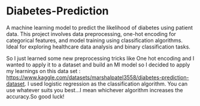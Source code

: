 # Diabetes-Prediction
A machine learning model to predict the likelihood of diabetes using patient data. This project involves data preprocessing, one-hot encoding for categorical features, and model training using classification algorithms. Ideal for exploring healthcare data analysis and binary classification tasks.

So I just learned some new preprocessing tricks like One hot encoding and I wanted to apply it to a dataset and build an Ml model so I decided to apply my learnings on this data set : https://www.kaggle.com/datasets/marshalpatel3558/diabetes-prediction-dataset.
I used logistic regression as the classification algorithm. You can use whatever suits you best...I mean whichever algorithm increases the accuracy.So good luck!
